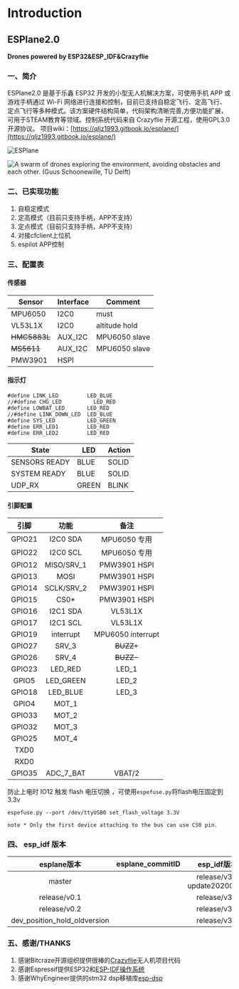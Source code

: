﻿
# Introduction

## ESPlane2.0

**Drones powered by ESP32&ESP\_IDF&Crazyflie**

### 一、简介

ESPlane2.0 是基于乐鑫 ESP32 开发的小型无人机解决方案，可使用手机 APP 或游戏手柄通过 Wi-Fi 网络进行连接和控制，目前已支持自稳定飞行、定高飞行、定点飞行等多种模式。该方案硬件结构简单，代码架构清晰完善,方便功能扩展，可用于STEAM教育等领域。控制系统代码来自 Crazyflie 开源工程，使用GPL3.0开源协议。
项目wiki：[https://qljz1993.gitbook.io/esplane/](https://qljz1993.gitbook.io/esplane/)

![ESPlane](https://img-blog.csdnimg.cn/20191030202043361.jpg?x-oss-process=image/watermark,type_ZmFuZ3poZW5naGVpdGk,shadow_10,text_aHR0cHM6Ly9ibG9nLmNzZG4ubmV0L3FxXzIwNTE1NDYx,size_16,color_FFFFFF,t_70)

![A swarm of drones exploring the environment, avoiding obstacles and each other. \(Guus Schoonewille, TU Delft\)](https://img-blog.csdnimg.cn/20191030202634944.jpg?x-oss-process=image/watermark,type_ZmFuZ3poZW5naGVpdGk,shadow_10,text_aHR0cHM6Ly9ibG9nLmNzZG4ubmV0L3FxXzIwNTE1NDYx,size_16,color_FFFFFF,t_70)

### 二、已实现功能

1. 自稳定模式
2. 定高模式（目前只支持手柄，APP不支持）
3. 定点模式（目前只支持手柄，APP不支持）
4. 对接cfclient上位机 
5. espilot APP控制


### 三、配置表

#### 传感器

| Sensor  | Interface | Comment |
|--|--|--|
| MPU6050 | I2C0 | must |
| VL53L1X | I2C0 | altitude hold  |
| ~~HMC5883L~~  | AUX_I2C | MPU6050 slave |
| ~~MS5611~~  | AUX_I2C | MPU6050 slave |
|PMW3901|	HSPI | | 

#### 指示灯


```
#define LINK_LED         LED_BLUE
//#define CHG_LED          LED_RED
#define LOWBAT_LED       LED_RED
//#define LINK_DOWN_LED  LED_BLUE
#define SYS_LED          LED_GREEN 
#define ERR_LED1         LED_RED
#define ERR_LED2         LED_RED
```

| State | LED | Action |
|--|--|--|
|SENSORS READY|BLUE|SOLID|
|SYSTEM READY|BLUE|SOLID|
|UDP_RX|GREEN|BLINK|


#### 引脚配置

| 引脚 | 功能 | 备注 |
| :---: | :---: | :---: |
| GPIO21 | I2C0 SDA | MPU6050 专用|
| GPIO22 | I2C0 SCL | MPU6050 专用|
| GPIO12 | MISO/SRV\_1 | PMW3901 HSPI |
| GPIO13 | MOSI | PMW3901 HSPI  |
| GPIO14 | SCLK/SRV\_2 | PMW3901 HSPI |
| GPIO15 | CS0* | PMW3901 HSPI  |
| GPIO16 | I2C1 SDA|VL53L1X|
| GPIO17 | I2C1 SCL |VL53L1X|
| GPIO19 | interrupt | MPU6050 interrupt |
| GPIO27 | SRV\_3 | ~~BUZZ+~~ |
| GPIO26 | SRV\_4 | ~~BUZZ-~~|
| GPIO23 | LED\_RED | LED\_1 |
| GPIO5 | LED\_GREEN | LED\_2 |
| GPIO18 | LED\_BLUE | LED\_3 |
| GPIO4 | MOT\_1 |  |
| GPIO33 | MOT\_2 |  |
| GPIO32 | MOT\_3 |  |
| GPIO25 | MOT\_4 |  |
| TXD0 |  |  |
| RXD0 |  |  |
| GPIO35 | ADC\_7\_BAT | VBAT/2 |

防止上电时 IO12 触发 flash 电压切换 ，可使用`espefuse.py`将flash电压固定到 3.3v

`espefuse.py --port /dev/ttyUSB0 set_flash_voltage 3.3V`

```note * Only the first device attaching to the bus can use CS0 pin.```

### 四、 esp_idf 版本

|esplane版本|esplane_commitID|esp_idf版本|esp_idf_commitID|
| :---: | :---: | :---: | :---: |
|master||release/v3.3 update20200306|6f9a7264ce20c6132fbd8309112630d0eb490fe4|
|release/v0.1||release/v3.3|46b12a560a29fa6ade07800a4abe12a026183988|
|release/v0.2||release/v3.3|46b12a560a29fa6ade07800a4abe12a026183988|
|dev_position_hold_oldversion||release/v3.3|46b12a560a29fa6ade07800a4abe12a026183988|


### 五、感谢/THANKS

1. 感谢Bitcraze开源组织提供很棒的[Crazyflie](https://www.bitcraze.io/%20)无人机项目代码
2. 感谢Espressif提供ESP32和[ESP-IDF操作系统](https://docs.espressif.com/projects/esp-idf/en/latest/index.html)
3. 感谢WhyEngineer提供的stm32 dsp移植库[esp-dsp](https://github.com/whyengineer/esp32-lin/tree/master/components/dsp_lib)

